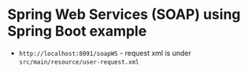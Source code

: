 # Spring Web Services (SOAP) using Spring Boot example

- `http://localhost:8091/soapWS` - request xml is under `src/main/resource/user-request.xml`
